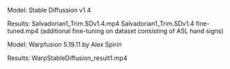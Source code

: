 

Model: Stable Diffussion v1.4

Results: Salvadorian1_Trim.SDv1.4.mp4
         Salvadorian1_Trim.SDv1.4 fine-tuned.mp4 (additional fine-tuning on dataset consisting of ASL hand signs)
         

Model: Warpfusion 5.19.11 by Alex Spirin

Results: WarpStableDiffusion_result1.mp4
